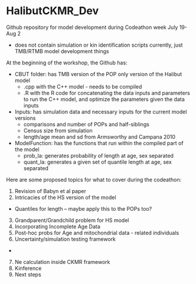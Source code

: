# HalibutCKMR_Dev

Github repository for model development during Codeathon week July 19-Aug 2
* does not contain simulation or kin identification scripts currently, just TMB/RTMB model development things


At the beginning of the workshop, the Github has:
- CBUT folder: has TMB version of the POP only version of the Halibut model
  - .cpp with the C++ model - needs to be compiled
  - .R with the R code for concatenating the data inputs and parameters to run the C++ model, and optimize the parameters given the data inputs
- Inputs: has simulation data and necessary inputs for the current model versions
  - comparisons and number of POPs and half-siblings
  - Census size from simulation
  - length/age mean and sd from Armsworthy and Campana 2010
- ModelFunction: has the functions that run within the compiled part of the model
  - prob_la: generates probability of length at age, sex separated
  - quant_la: generates a given set of quantile length at age, sex separated
  
Here are some proposed topics for what to cover during the codeathon:
1. Revision of Babyn et al paper
2. Intricacies of the HS version of the model
 - Quantiles for length – maybe apply this to the POPs too?
3. Grandparent/Grandchild problem for HS model
4. Incorporating Incomplete Age Data
5. Post-hoc probs for Age and mitochondrial data - related individuals
6. Uncertainty/simulation testing framework
  - 
7. Ne calculation inside CKMR framework
8. Kinference
9. Next steps
